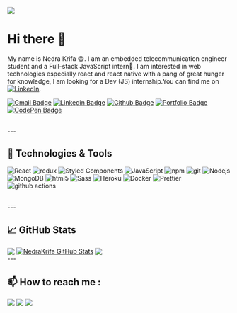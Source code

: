 <!--
**NedraKrifa/NedraKrifa** is a ✨ _special_ ✨ repository because its `README.md` (this file) appears on your GitHub profile.

Here are some ideas to get you started:

- 🔭 I’m currently working on ...
- 🌱 I’m currently learning ...
- 👯 I’m looking to collaborate on ...
- 🤔 I’m looking for help with ...
- 💬 Ask me about ...
- 📫 How to reach me: ...
- 😄 Pronouns: ...
- ⚡ Fun fact: ...
-->


![](https://visitor-badge.glitch.me/badge?page_id=github.com/Nedrakrifa)

# Hi there 👋

My name is Nedra Krifa 😄. I am an embedded telecommunication engineer student and a Full-stack JavaScript intern🚀.
I am interested in web technologies especially react and react native with a pang of great hunger for knowledge,
I am looking for a Dev (JS) internship.You can find me on [![LinkedIn][1.2]][1].

[![Gmail Badge](https://img.shields.io/badge/-nedrakrifa@gmail.com-c14438?style=flat&logo=Gmail&logoColor=white&link=mailto:nedrakrifa@gmail.com
)](mailto:nedrakrifa@gmail.com) [![Linkedin Badge](https://img.shields.io/badge/-in/nedrakrifa/-0072b1?style=flat&logo=Linkedin&logoColor=white&link=https://www.linkedin.com/nedrakrifa/)](https://www.linkedin.com/in/nedrakrifa/) [![Github Badge](https://img.shields.io/badge/-NedraKrifa-grey?style=flat&logo=github&logoColor=white&link=https://github.com/NedraKrifa/)](https://www.github.com/NedraKrifa/) [![Portfolio Badge](https://img.shields.io/badge/portfolio-web-blue?style=flat&link=https://nedra.dev/)](https://nedra.dev/)
  [![CodePen Badge](https://img.shields.io/badge/Codepen-My%20pens-brightgreen)](https://codepen.io/nedra-krifa)
<p align='left'> 

<br>
---

## 🔧 Technologies & Tools

<p>
  <img alt="React" src="https://img.shields.io/badge/-React-45b8d8?style=flat-square&logo=react&logoColor=white" />
  <img alt="redux" src="https://img.shields.io/badge/-Redux-764ABC?style=flat-square&logo=redux&logoColor=white" />
  <img alt="Styled Components" src="https://img.shields.io/badge/-Styled_Components-db7092?style=flat-square&logo=styled-components&logoColor=white" />
  <img alt="JavaScript" src="https://img.shields.io/badge/-JavaScript-yellow?style=flat-square&logo=javascript&logoColor=white" />  
  <img alt="npm" src="https://img.shields.io/badge/-NPM-CB3837?style=flat-square&logo=npm&logoColor=white" />
  <img alt="git" src="https://img.shields.io/badge/-Git-F05032?style=flat-square&logo=git&logoColor=white" />
  <img alt="Nodejs" src="https://img.shields.io/badge/-Nodejs-43853d?style=flat-square&logo=Node.js&logoColor=white" />
  <img alt="MongoDB" src="https://img.shields.io/badge/-MongoDB-13aa52?style=flat-square&logo=mongodb&logoColor=white" />
  <img alt="html5" src="https://img.shields.io/badge/-HTML5-E34F26?style=flat-square&logo=html5&logoColor=white" />
  <img alt="Sass" src="https://img.shields.io/badge/-Sass-CC6699?style=flat-square&logo=sass&logoColor=white" />
  <img alt="Heroku" src="https://img.shields.io/badge/-Heroku-430098?style=flat-square&logo=heroku&logoColor=white" />
  <img alt="Docker" src="https://img.shields.io/badge/-Docker-46a2f1?style=flat-square&logo=docker&logoColor=white" />
  <img alt="Prettier" src="https://img.shields.io/badge/-Prettier-F7B93E?style=flat-square&logo=prettier&logoColor=white" />
  <img alt="github actions" src="https://img.shields.io/badge/-Github_Actions-2088FF?style=flat-square&logo=github-actions&logoColor=white" />
</p>

<br>
---

## &#x1f4c8; GitHub Stats

<a href="https://github.com/NedraKrifa/NedraKrifa">
  <img align="center" src="https://github-readme-stats.vercel.app/api/top-langs/?username=NedraKrifa&hide=html&title_color=ffffff&text_color=c9cacc&icon_color=2bbc8a&bg_color=1d1f21" />
</a>

<a href="https://github.com/NedraKrifa/NedraKrifa">
  <img align="center" src="https://github-readme-stats.vercel.app/api?username=NedraKrifa&show_icons=true&line_height=27&count_private=true&title_color=ffffff&text_color=c9cacc&icon_color=2bbc8a&bg_color=1d1f21" alt="NedraKrifa GitHub Stats" />
</a>

<a href="https://github.com/NedraKrifa/React-Toast">
  <img align="center" src="https://github-readme-stats.vercel.app/api/pin/?username=NedraKrifa&repo=React-Toast&title_color=ffffff&text_color=c9cacc&icon_color=2bbc8a&bg_color=1d1f21" />
</a>

<br>
---

## :mailbox: How to reach me : 

[<img src="https://img.icons8.com/bubbles/50/000000/gmail.png"/>](nedrakrifa@gmail.com)
[<img target="_blank" src="https://img.icons8.com/bubbles/50/000000/linkedin.png"/>](https://www.linkedin.com/in/nedrakrifa/)
[<img target="_blank" src="https://img.icons8.com/bubbles/50/000000/github.png">](https://www.github.com/NedraKrifa/)

<!-- icons with padding -->

[1.1]: http://i.imgur.com/tXSoThF.png (twitter icon with padding)
[2.1]: http://i.imgur.com/0o48UoR.png (github icon with padding)

<!-- icons without padding -->

[1.2]: https://raw.githubusercontent.com/MartinHeinz/MartinHeinz/master/linkedin-3-16.png (LinkedIn icon without padding)
[2.2]: http://i.imgur.com/9I6NRUm.png (github icon without padding)



<!-- links to your social media accounts -->

[1]: https://www.linkedin.com/in/nedrakrifa/
[2]: https://github.com/NedraKrifa/



<!-- Resources -->
<!-- Icons: https://simpleicons.org/ -->
<!-- GitHub Stats: https://github.com/anuraghazra/github-readme-stats -->
<!-- Emojis: https://emojipedia.org/emoji/ -->
<!-- HTML Emojis: https://www.fileformat.info/index.htm -->
<!-- Shields: https://shields.io/ -->
<!-- Awesome GitHub Profile README: https://github.com/abhisheknaiidu/awesome-github-profile-readme -->
